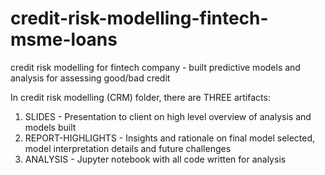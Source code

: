 # credit-risk-modelling-fintech-msme-loans
credit risk modelling for fintech company - built predictive models and analysis for assessing good/bad credit

In credit risk modelling (CRM) folder, there are THREE artifacts:
1. SLIDES - Presentation to client on high level overview of analysis and models built
2. REPORT-HIGHLIGHTS - Insights and rationale on final model selected, model interpretation details and future challenges
3. ANALYSIS - Jupyter notebook with all code written for analysis
